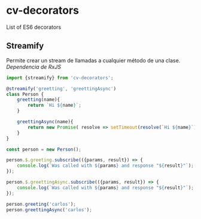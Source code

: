 # cv-decorators
List of ES6 decorators

## Streamify

Permite crear un stream de llamadas a cualquier método de una clase. *Dependencia de RxJS*

```javascript
import {streamify} from 'cv-decorators';

@streamify('greetting', 'greettingAsync')
class Person {
    greetting(name){
        return `Hi ${name}`;
    }

    greettingAsync(name){
        return new Promise( resolve => setTimeout(resolve(`Hi ${name}`), 100) );
    }
}

const person = new Person();

person.$.greeting.subscribe(({params, result}) => {
    console.log(`Was called with ${params} and response "${result}"`); // => Was called with ['carlos'] and response "Hi carlos"
});

person.$.greettingAsync.subscribe(({params, result}) => {
    console.log(`Was called with ${params} and response "${result}"`); // => Was called with ['carlos'] and response "Hi carlos"
});

person.greeting('carlos');
person.greettingAsync('carlos');
```

